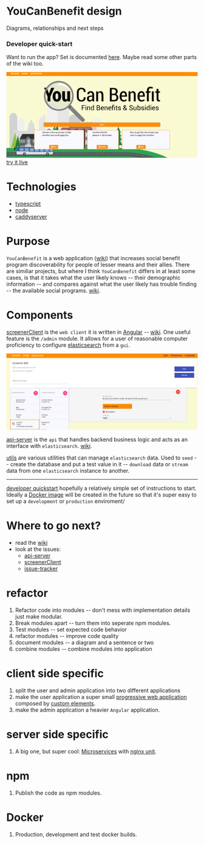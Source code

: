 # YouCanBenefit design
Diagrams, relationships and next steps

### Developer quick-start
Want to run the app? Set is documented [here](https://github.com/yeg-relief/design/wiki/Developer-quickish-start). 
Maybe read some other parts of the wiki too.


![home_page](https://github.com/yeg-relief/design/blob/master/pictures/youcan-benefit.PNG?raw=true)
[try it live](http://www.youcanbenefit.ca/)

# Technologies

* [typescript](http://www.typescriptlang.org/)
* [node](https://nodejs.org/en/)
* [caddyserver](https://caddyserver.com/)

# Purpose

`YouCanBenefit` is a web application ([wiki](https://github.com/yeg-relief/design/wiki/Architecture)) that increases social benefit program discoverability for people of lesser means and their allies. There are similiar projects, but where I think `YouCanBenefit` differs in at least some cases, is that it takes what the user likely knows -- their demographic information -- and compares against what the user likely has trouble finding -- the available social programs. [wiki](https://github.com/yeg-relief/design/wiki/Elasticsearch-model).

# Components

[screenerClient](https://github.com/yeg-relief/screenerClient) is the `web client` it is written in [Angular](https://angular.io/) -- [wiki](https://github.com/yeg-relief/design/wiki/Client-Side-Application). One useful feature is the `/admin` module. It allows for a user of reasonable computer proficiency to configure [elasticsearch](https://www.elastic.co/products/elasticsearch) from a `gui`.

![master-screener edit](https://github.com/yeg-relief/design/blob/master/pictures/master-screener-edit.PNG?raw=true)

[api-server](https://github.com/yeg-relief/api-server) is the `api` that handles backend business logic and acts as an interface with `elasticsearch`. [wiki](https://github.com/yeg-relief/design/wiki/Server-Side-Application).

[utils](https://github.com/yeg-relief/utils) are various utilities that can manage `elasticsearch` data. Used to `seed` -- create the database and put a test value in it -- `download` data or `stream` data from one `elasticsearch` instance to another.

***

[developer quickstart](https://github.com/yeg-relief/design/wiki/Developer-quickish-start) hopefully a relatively simple set of instructions to start. Ideally a [Docker image](https://www.docker.com/) will be created in the future so that it's super easy to set up a `development` or `production` enviroment/

# Where to go next?

* read the [wiki](https://github.com/yeg-relief/design/wiki)
* look at the issues: 
    * [api-server](https://github.com/yeg-relief/api-server/issues)
    * [screenerClient](https://github.com/yeg-relief/screenerClient/issues)
    * [issue-tracker](https://github.com/yeg-relief/issue-tracker/issues)

# refactor

1. Refactor code into modules -- don't mess with implementation details just make modular.
2. Break modules apart -- turn them into seperate npm modules.
3. Test modules -- set expected code behavior
4. refactor modules -- improve code quality
5. document modules -- a diagram and a sentence or two
6. combine modules -- combine modules into application

# client side specific

1. split the user and admin application into two different applications
2. make the user application a super small [progressive web application](https://developers.google.com/web/progressive-web-apps/) composed by [custom elements](https://developer.mozilla.org/en-US/docs/Web/Web_Components/Custom_Elements).
3. make the admin application a heavier `Angular` application. 

# server side specific

1. A big one, but super cool: [Microservices](https://smartbear.com/learn/api-design/what-are-microservices/) with [nginx unit](https://unit.nginx.org/).

# npm

1. Publish the code as npm modules.

# Docker

1. Production, development and test docker builds.



